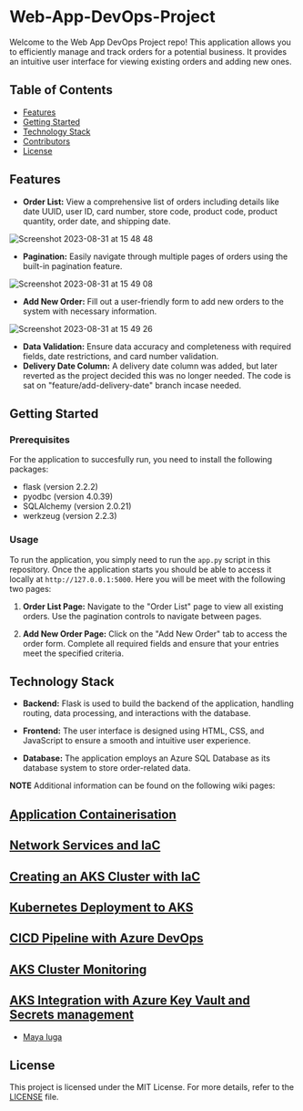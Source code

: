 # Web-App-DevOps-Project

Welcome to the Web App DevOps Project repo! This application allows you to efficiently manage and track orders for a potential business. It provides an intuitive user interface for viewing existing orders and adding new ones.

## Table of Contents

- [Features](#features)
- [Getting Started](#getting-started)
- [Technology Stack](#technology-stack)
- [Contributors](#contributors)
- [License](#license)

## Features

- **Order List:** View a comprehensive list of orders including details like date UUID, user ID, card number, store code, product code, product quantity, order date, and shipping date.
  
![Screenshot 2023-08-31 at 15 48 48](https://github.com/maya-a-iuga/Web-App-DevOps-Project/assets/104773240/3a3bae88-9224-4755-bf62-567beb7bf692)

- **Pagination:** Easily navigate through multiple pages of orders using the built-in pagination feature.
  
![Screenshot 2023-08-31 at 15 49 08](https://github.com/maya-a-iuga/Web-App-DevOps-Project/assets/104773240/d92a045d-b568-4695-b2b9-986874b4ed5a)

- **Add New Order:** Fill out a user-friendly form to add new orders to the system with necessary information.
  
![Screenshot 2023-08-31 at 15 49 26](https://github.com/maya-a-iuga/Web-App-DevOps-Project/assets/104773240/83236d79-6212-4fc3-afa3-3cee88354b1a)

- **Data Validation:** Ensure data accuracy and completeness with required fields, date restrictions, and card number validation.
- **Delivery Date Column:** A delivery date column was added, but later reverted as the project decided this was no longer needed. The code is sat on "feature/add-delivery-date" branch incase needed.

## Getting Started

### Prerequisites

For the application to succesfully run, you need to install the following packages:

- flask (version 2.2.2)
- pyodbc (version 4.0.39)
- SQLAlchemy (version 2.0.21)
- werkzeug (version 2.2.3)

### Usage

To run the application, you simply need to run the `app.py` script in this repository. Once the application starts you should be able to access it locally at `http://127.0.0.1:5000`. Here you will be meet with the following two pages:

1. **Order List Page:** Navigate to the "Order List" page to view all existing orders. Use the pagination controls to navigate between pages.

2. **Add New Order Page:** Click on the "Add New Order" tab to access the order form. Complete all required fields and ensure that your entries meet the specified criteria.

## Technology Stack

- **Backend:** Flask is used to build the backend of the application, handling routing, data processing, and interactions with the database.

- **Frontend:** The user interface is designed using HTML, CSS, and JavaScript to ensure a smooth and intuitive user experience.

- **Database:** The application employs an Azure SQL Database as its database system to store order-related data.

**NOTE** Additional information can be found on the following wiki pages:

## [Application Containerisation](https://github.com/blaiseUbanako/Web-App-DevOps-Project/wiki/01_Application-Containerization-Process-with-Docker)

## [Network Services and IaC](https://github.com/blaiseUbanako/Web-App-DevOps-Project/wiki/02_Defining-Network-Services-with-IaC)

## [Creating an AKS Cluster with IaC](https://github.com/blaiseUbanako/Web-App-DevOps-Project/wiki/03_Creating-an-AKS-Cluster-with-IaC)

## [Kubernetes Deployment to AKS](https://github.com/blaiseUbanako/Web-App-DevOps-Project/wiki/04_Kubernetes-Deployment-to-AKS)

## [CICD Pipeline with Azure DevOps](https://github.com/blaiseUbanako/Web-App-DevOps-Project/wiki/05_CICD-Pipeline-with-Azure-DevOps)

## [AKS Cluster Monitoring](https://github.com/blaiseUbanako/Web-App-DevOps-Project/wiki/06_AKS-Cluster-Monitoring)

## [AKS Integration with Azure Key Vault and Secrets management](https://github.com/blaiseUbanako/Web-App-DevOps-Project/wiki/07_AKS-Integration-with-Azure-Key-Vault-and-Secrets-management)

- [Maya Iuga]([https://github.com/yourusername](https://github.com/maya-a-iuga))

## License

This project is licensed under the MIT License. For more details, refer to the [LICENSE](LICENSE) file.
